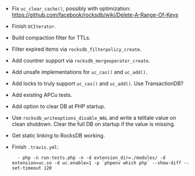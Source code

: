 * Fix `uc_clear_cache()`, possibly with optimization:
  https://github.com/facebook/rocksdb/wiki/Delete-A-Range-Of-Keys
* Finish `UCIterator`.
* Build compaction filter for TTLs.
* Filter expired items via `rocksdb_filterpolicy_create`.
* Add countrer support via `rocksdb_mergeoperator_create`.
* Add unsafe implementations for `uc_cas()` and `uc_add()`.
* Add locks to truly support `uc_cas()` and `uc_add()`. Use TransactionDB?
* Add existing APCu tests.
* Add option to clear DB at PHP startup.
* Use `rocksdb_writeoptions_disable_WAL` and write a telltale value on clean
  shutdown. Clear the full DB on startup if the value is missing.
* Get static linking to RocksDB working.
* Finish `.travis.yml`:

        - php -n run-tests.php -n -d extension_dir=./modules/ -d extension=uc.so -d uc.enable=1 -p `phpenv which php` --show-diff --set-timeout 120
